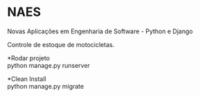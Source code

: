 # NAES
Novas Aplicações em Engenharia de Software - Python e Django

Controle de estoque de motocicletas.

*Rodar projeto<br>
python manage.py runserver

*Clean  Install<br>
python manage.py migrate
